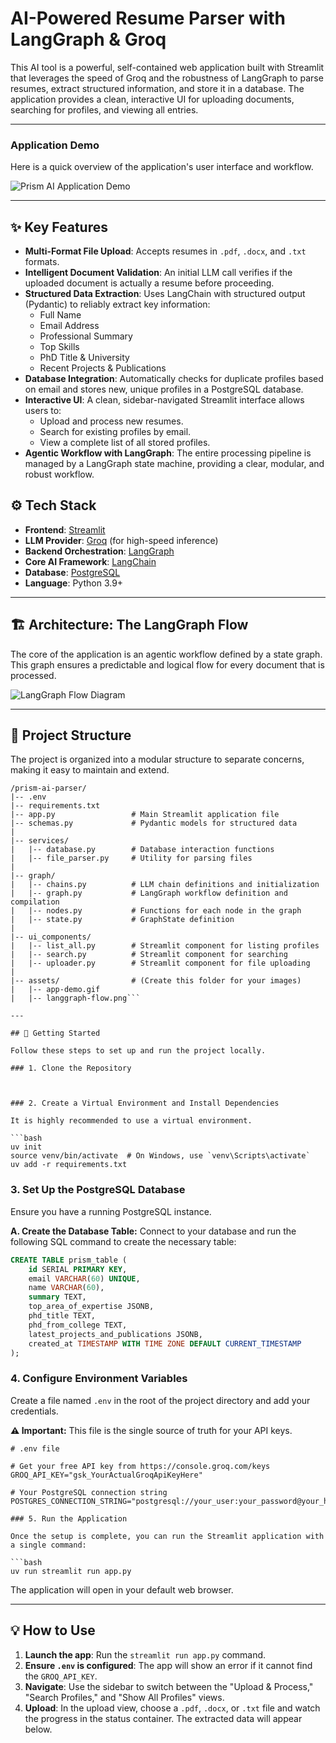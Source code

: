 

#  AI-Powered Resume Parser with LangGraph & Groq

This AI tool is a powerful, self-contained web application built with Streamlit that leverages the speed of Groq and the robustness of LangGraph to parse resumes, extract structured information, and store it in a database. The application provides a clean, interactive UI for uploading documents, searching for profiles, and viewing all entries.

---

### Application Demo

Here is a quick overview of the application's user interface and workflow.

![Prism AI Application Demo](assets/app-demo.png)


---

## ✨ Key Features

-   **Multi-Format File Upload**: Accepts resumes in `.pdf`, `.docx`, and `.txt` formats.
-   **Intelligent Document Validation**: An initial LLM call verifies if the uploaded document is actually a resume before proceeding.
-   **Structured Data Extraction**: Uses LangChain with structured output (Pydantic) to reliably extract key information:
    -   Full Name
    -   Email Address
    -   Professional Summary
    -   Top Skills
    -   PhD Title & University
    -   Recent Projects & Publications
-   **Database Integration**: Automatically checks for duplicate profiles based on email and stores new, unique profiles in a PostgreSQL database.
-   **Interactive UI**: A clean, sidebar-navigated Streamlit interface allows users to:
    -   Upload and process new resumes.
    -   Search for existing profiles by email.
    -   View a complete list of all stored profiles.
-   **Agentic Workflow with LangGraph**: The entire processing pipeline is managed by a LangGraph state machine, providing a clear, modular, and robust workflow.

## ⚙️ Tech Stack

-   **Frontend**: [Streamlit](https_streamlit.io/)
-   **LLM Provider**: [Groq](https://groq.com/) (for high-speed inference)
-   **Backend Orchestration**: [LangGraph](https://langchain-ai.github.io/langgraph/)
-   **Core AI Framework**: [LangChain](https://www.langchain.com/)
-   **Database**: [PostgreSQL](https://www.postgresql.org/)
-   **Language**: Python 3.9+

---

## 🏗️ Architecture: The LangGraph Flow

The core of the application is an agentic workflow defined by a state graph. This graph ensures a predictable and logical flow for every document that is processed.

![LangGraph Flow Diagram](assets/langgraph-flow.png)

---

## 📂 Project Structure

The project is organized into a modular structure to separate concerns, making it easy to maintain and extend.

```plaintext
/prism-ai-parser/
|-- .env
|-- requirements.txt
|-- app.py                 # Main Streamlit application file
|-- schemas.py             # Pydantic models for structured data
|
|-- services/
|   |-- database.py        # Database interaction functions
|   |-- file_parser.py     # Utility for parsing files
|
|-- graph/
|   |-- chains.py          # LLM chain definitions and initialization
|   |-- graph.py           # LangGraph workflow definition and compilation
|   |-- nodes.py           # Functions for each node in the graph
|   |-- state.py           # GraphState definition
|
|-- ui_components/
|   |-- list_all.py        # Streamlit component for listing profiles
|   |-- search.py          # Streamlit component for searching
|   |-- uploader.py        # Streamlit component for file uploading
|
|-- assets/                # (Create this folder for your images)
|   |-- app-demo.gif
|   |-- langgraph-flow.png```

---

## 🚀 Getting Started

Follow these steps to set up and run the project locally.

### 1. Clone the Repository



### 2. Create a Virtual Environment and Install Dependencies

It is highly recommended to use a virtual environment.

```bash
uv init
source venv/bin/activate  # On Windows, use `venv\Scripts\activate`
uv add -r requirements.txt
```

### 3. Set Up the PostgreSQL Database

Ensure you have a running PostgreSQL instance.

**A. Create the Database Table:**
Connect to your database and run the following SQL command to create the necessary table:

```sql
CREATE TABLE prism_table (
    id SERIAL PRIMARY KEY,
    email VARCHAR(60) UNIQUE,
    name VARCHAR(60),
    summary TEXT,
    top_area_of_expertise JSONB,
    phd_title TEXT,
    phd_from_college TEXT,
    latest_projects_and_publications JSONB,
    created_at TIMESTAMP WITH TIME ZONE DEFAULT CURRENT_TIMESTAMP
);
```

### 4. Configure Environment Variables

Create a file named `.env` in the root of the project directory and add your credentials.

**⚠️ Important:** This file is the single source of truth for your API keys.

```plaintext
# .env file

# Get your free API key from https://console.groq.com/keys
GROQ_API_KEY="gsk_YourActualGroqApiKeyHere"

# Your PostgreSQL connection string
POSTGRES_CONNECTION_STRING="postgresql://your_user:your_password@your_host:your_port/your_database"```

### 5. Run the Application

Once the setup is complete, you can run the Streamlit application with a single command:

```bash
uv run streamlit run app.py
```

The application will open in your default web browser.

---

## 💡 How to Use

1.  **Launch the app**: Run the `streamlit run app.py` command.
2.  **Ensure `.env` is configured**: The app will show an error if it cannot find the `GROQ_API_KEY`.
3.  **Navigate**: Use the sidebar to switch between the "Upload & Process," "Search Profiles," and "Show All Profiles" views.
4.  **Upload**: In the upload view, choose a `.pdf`, `.docx`, or `.txt` file and watch the progress in the status container. The extracted data will appear below.